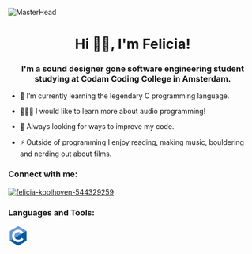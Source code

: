 ![MasterHead](https://www.listory.com/static/media/waveform-gradient.eedc1682.gif)

<h1 align="center">Hi 👋🏼, I'm Felicia!</h1>
<h3 align="center">I'm a sound designer gone software engineering student studying at Codam Coding College in Amsterdam.</h3>

- 🌱 I’m currently learning the legendary C programming language.

- 👩🏻‍💻 I would like to learn more about audio programming!

- 🔭 Always looking for ways to improve my code.

- ⚡ Outside of programming I enjoy reading, making music, bouldering and nerding out about films.

<h3 align="left">Connect with me:</h3>
<p align="left">
<a href="https://linkedin.com/in/felicia-koolhoven-544329259" target="blank"><img align="center" src="https://raw.githubusercontent.com/rahuldkjain/github-profile-readme-generator/master/src/images/icons/Social/linked-in-alt.svg" alt="felicia-koolhoven-544329259" height="30" width="40" /></a>
</p>

<h3 align="left">Languages and Tools:</h3>
<p align="left"> <a href="https://www.cprogramming.com/" target="_blank" rel="noreferrer"> <img src="https://raw.githubusercontent.com/devicons/devicon/master/icons/c/c-original.svg" alt="c" width="40" height="40"/> </a> </p>
